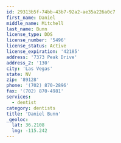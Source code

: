 ```yaml
---
id: 29313b5f-74bb-43b7-92a2-ae35a226a0c7
first_name: Daniel
middle_name: Mitchell
last_name: Bunn
license_type: DDS
license_number: '5496'
license_status: Active
license_expiration: '42185'
address: '7373 Peak Drive'
address_2: '130'
city: 'Las Vegas'
state: NV
zip: '89128'
phone: '(702) 870-2896'
fax: '(702) 870-4981'
services:
  - dentist
category: dentists
title: 'Daniel Bunn'
_geoloc:
  lat: 36.2108
  lng: -115.242
---
```

